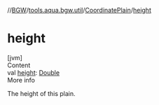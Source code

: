//[BGW](../../../index.md)/[tools.aqua.bgw.util](../index.md)/[CoordinatePlain](index.md)/[height](height.md)



# height  
[jvm]  
Content  
val [height](height.md): [Double](https://kotlinlang.org/api/latest/jvm/stdlib/kotlin/-double/index.html)  
More info  


The height of this plain.

  



